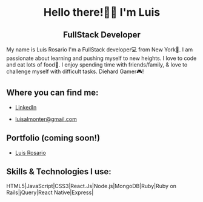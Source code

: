 <div align='center'>

# Hello there!👋🏽 I'm Luis
## FullStack Developer

</div>

My name is Luis Rosario I'm a FullStack developer💻 from New York🗽. I am passionate about learning and pushing myself to new heights. I love to code and eat lots of food🍕. I enjoy spending time with friends/family, & love to challenge myself with difficult tasks. Diehard Gamer🎮!

## Where you can find me:

- [LinkedIn](https://www.linkedin.com/in/luisxrosario/)

- luisalmonter@gmail.com

## Portfolio (coming soon!)
- [Luis Rosario](luisxrosario.com) 

## Skills & Technologies I use:

HTML5|JavaScript|CSS3|React.Js|Node.js|MongoDB|Ruby|Ruby on Rails|jQuery|React Native|Express|

